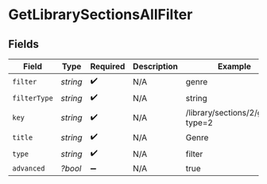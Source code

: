# GetLibrarySectionsAllFilter


## Fields

| Field                            | Type                             | Required                         | Description                      | Example                          |
| -------------------------------- | -------------------------------- | -------------------------------- | -------------------------------- | -------------------------------- |
| `filter`                         | *string*                         | :heavy_check_mark:               | N/A                              | genre                            |
| `filterType`                     | *string*                         | :heavy_check_mark:               | N/A                              | string                           |
| `key`                            | *string*                         | :heavy_check_mark:               | N/A                              | /library/sections/2/genre?type=2 |
| `title`                          | *string*                         | :heavy_check_mark:               | N/A                              | Genre                            |
| `type`                           | *string*                         | :heavy_check_mark:               | N/A                              | filter                           |
| `advanced`                       | *?bool*                          | :heavy_minus_sign:               | N/A                              | true                             |